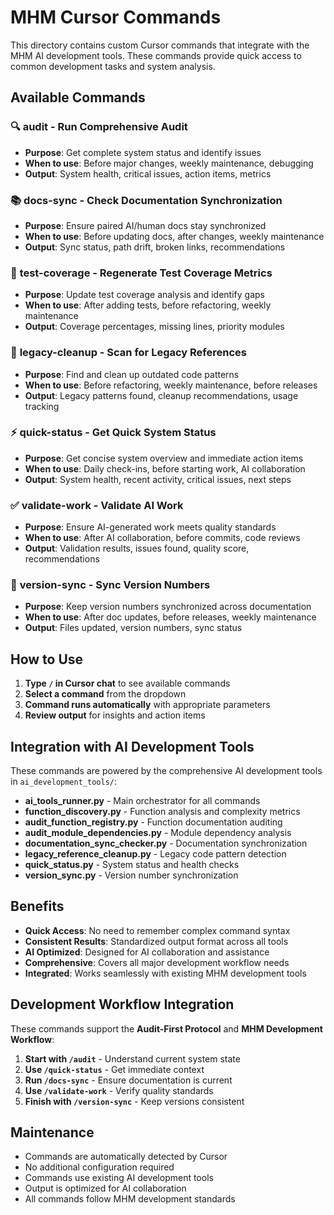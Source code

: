 # MHM Cursor Commands

This directory contains custom Cursor commands that integrate with the MHM AI development tools. These commands provide quick access to common development tasks and system analysis.

## Available Commands

### 🔍 **audit** - Run Comprehensive Audit
- **Purpose**: Get complete system status and identify issues
- **When to use**: Before major changes, weekly maintenance, debugging
- **Output**: System health, critical issues, action items, metrics

### 📚 **docs-sync** - Check Documentation Synchronization  
- **Purpose**: Ensure paired AI/human docs stay synchronized
- **When to use**: Before updating docs, after changes, weekly maintenance
- **Output**: Sync status, path drift, broken links, recommendations

### 🧪 **test-coverage** - Regenerate Test Coverage Metrics
- **Purpose**: Update test coverage analysis and identify gaps
- **When to use**: After adding tests, before refactoring, weekly maintenance
- **Output**: Coverage percentages, missing lines, priority modules

### 🧹 **legacy-cleanup** - Scan for Legacy References
- **Purpose**: Find and clean up outdated code patterns
- **When to use**: Before refactoring, weekly maintenance, before releases
- **Output**: Legacy patterns found, cleanup recommendations, usage tracking

### ⚡ **quick-status** - Get Quick System Status
- **Purpose**: Get concise system overview and immediate action items
- **When to use**: Daily check-ins, before starting work, AI collaboration
- **Output**: System health, recent activity, critical issues, next steps

### ✅ **validate-work** - Validate AI Work
- **Purpose**: Ensure AI-generated work meets quality standards
- **When to use**: After AI collaboration, before commits, code reviews
- **Output**: Validation results, issues found, quality score, recommendations

### 🔄 **version-sync** - Sync Version Numbers
- **Purpose**: Keep version numbers synchronized across documentation
- **When to use**: After doc updates, before releases, weekly maintenance
- **Output**: Files updated, version numbers, sync status

## How to Use

1. **Type `/` in Cursor chat** to see available commands
2. **Select a command** from the dropdown
3. **Command runs automatically** with appropriate parameters
4. **Review output** for insights and action items

## Integration with AI Development Tools

These commands are powered by the comprehensive AI development tools in `ai_development_tools/`:

- **ai_tools_runner.py** - Main orchestrator for all commands
- **function_discovery.py** - Function analysis and complexity metrics
- **audit_function_registry.py** - Function documentation auditing
- **audit_module_dependencies.py** - Module dependency analysis
- **documentation_sync_checker.py** - Documentation synchronization
- **legacy_reference_cleanup.py** - Legacy code pattern detection
- **quick_status.py** - System status and health checks
- **version_sync.py** - Version number synchronization

## Benefits

- **Quick Access**: No need to remember complex command syntax
- **Consistent Results**: Standardized output format across all tools
- **AI Optimized**: Designed for AI collaboration and assistance
- **Comprehensive**: Covers all major development workflow needs
- **Integrated**: Works seamlessly with existing MHM development tools

## Development Workflow Integration

These commands support the **Audit-First Protocol** and **MHM Development Workflow**:

1. **Start with `/audit`** - Understand current system state
2. **Use `/quick-status`** - Get immediate context
3. **Run `/docs-sync`** - Ensure documentation is current
4. **Use `/validate-work`** - Verify quality standards
5. **Finish with `/version-sync`** - Keep versions consistent

## Maintenance

- Commands are automatically detected by Cursor
- No additional configuration required
- Commands use existing AI development tools
- Output is optimized for AI collaboration
- All commands follow MHM development standards
